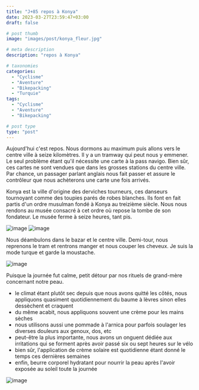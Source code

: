 ```yaml
---
title: "J+85 repos à Konya"
date: 2023-03-27T23:59:47+03:00
draft: false

# post thumb
image: "images/post/konya_fleur.jpg"

# meta description
description: "repos à Konya"

# taxonomies
categories:
  - "Cyclisme" 
  - "Aventure" 
  - "Bikepacking"
  - "Turquie" 
tags:
  - "Cyclisme" 
  - "Aventure" 
  - "Bikepacking" 

# post type
type: "post"
---
```


Aujourd'hui c'est repos. Nous dormons au maximum puis allons vers le centre ville à seize kilomètres. Il y a un tramway qui peut nous y emmener. Le seul problème étant qu'il nécessite une carte à la pass navigo. Bien sûr, ces cartes ne sont vendues que dans les grosses stations du centre ville. Par chance, un passager parlant anglais nous fait passer et assure le contrôleur que nous achèterons une carte une fois arrivés. 

Konya est la ville d'origine des derviches tourneurs, ces danseurs tournoyant comme des toupies parés de robes blanches. Ils font en fait partis d'un ordre musulman fondé à Konya au treizième siècle. Nous nous rendons au musée consacré à cet ordre où repose la tombe de son fondateur. Le musée ferme à seize heures, tant pis. 

![image](../../images/post/konya_mosquee2.jpg)
![image](../../images/post/konya_ruine.jpg)

Nous déambulons dans le bazar et le centre ville. Demi-tour, nous reprenons le tram et rentrons manger et nous couper les cheveux. Je suis la mode turque et garde la moustache. 

![image](../../images/post/konya_stache.jpg)

Puisque la journée fut calme, petit détour par nos rituels de grand-mère concernant notre peau. 

- le climat étant plutôt sec depuis que nous avons quitté les côtés, nous appliquons quasiment quotidiennement du baume à lèvres sinon elles dessèchent et craquent
- du même acabit, nous appliquons souvent une crème pour les mains sèches 
- nous utilisons aussi une pommade à l'arnica pour parfois soulager les diverses douleurs aux genoux, dos, etc
- peut-être la plus importante, nous avons un onguent dédiée aux irritations qui se forment après avoir passé six ou sept heures sur le vélo 
- bien sûr, l'application de crème solaire est quotidienne étant donné le temps ces dernières semaines
- enfin, beurre corporel hydratant pour nourrir la peau après l'avoir exposée au soleil toute la journée 

![image](../../images/post/konya_cremes.jpg)


